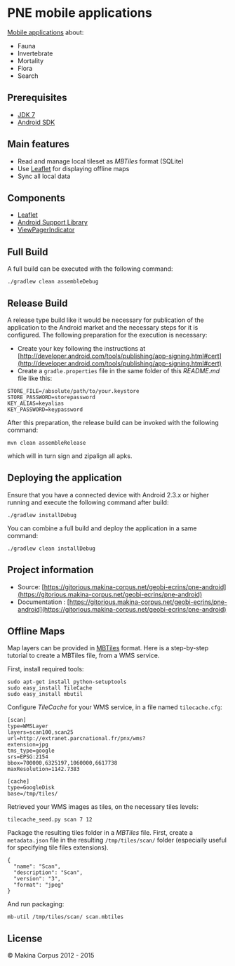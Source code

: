 # PNE mobile applications
[Mobile applications](https://gitlab.makina-corpus.net/geobi-ecrins/pne-android) about:

* Fauna
* Invertebrate
* Mortality
* Flora
* Search

## Prerequisites
* [JDK 7](https://jdk7.java.net/download.html)
* [Android SDK](http://developer.android.com/sdk/index.html)

## Main features
* Read and manage local tileset as *MBTiles* format (SQLite)
* Use [Leaflet](http://leafletjs.com/) for displaying offline maps
* Sync all local data

## Components
* [Leaflet](http://leafletjs.com/)
* [Android Support Library](http://developer.android.com/tools/support-library/index.html)
* [ViewPagerIndicator](http://viewpagerindicator.com/)

## Full Build
A full build can be executed with the following command:

```
./gradlew clean assembleDebug
```

## Release Build
A release type build like it would be necessary for publication of the application to the Android
market and the necessary steps for it is configured.
The following preparation for the execution is necessary:

* Create your key following the instructions at [http://developer.android.com/tools/publishing/app-signing.html#cert](http://developer.android.com/tools/publishing/app-signing.html#cert)
* Create a ``gradle.properties`` file in the same folder of this *README.md* file like this:

```
STORE_FILE=/absolute/path/to/your.keystore
STORE_PASSWORD=storepassword
KEY_ALIAS=keyalias
KEY_PASSWORD=keypassword
```

After this preparation, the release build can be invoked with the following command:

```
mvn clean assembleRelease
```

which will in turn sign and zipalign all apks.

## Deploying the application
Ensure that you have a connected device with Android 2.3.x or higher running and execute the
following command after build:

```
./gradlew installDebug
```

You can combine a full build and deploy the application in a same command:

```
./gradlew clean installDebug
```

## Project information
* Source: [https://gitorious.makina-corpus.net/geobi-ecrins/pne-android](https://gitorious.makina-corpus.net/geobi-ecrins/pne-android)
* Documentation : [https://gitorious.makina-corpus.net/geobi-ecrins/pne-android](https://gitorious.makina-corpus.net/geobi-ecrins/pne-android)

## Offline Maps
Map layers can be provided in [MBTiles](http://mapbox.com/developers/mbtiles/) format.
Here is a step-by-step tutorial to create a MBTiles file, from a WMS service.

First, install required tools:

```
sudo apt-get install python-setuptools
sudo easy_install TileCache
sudo easy_install mbutil
```

Configure *TileCache* for your WMS service, in a file named ``tilecache.cfg``:

```
[scan]
type=WMSLayer
layers=scan100,scan25
url=http://extranet.parcnational.fr/pnx/wms?
extension=jpg
tms_type=google
srs=EPSG:2154
bbox=700000,6325197,1060000,6617738
maxResolution=1142.7383

[cache]
type=GoogleDisk
base=/tmp/tiles/
```

Retrieved your WMS images as tiles, on the necessary tiles levels:

```
tilecache_seed.py scan 7 12
```

Package the resulting tiles folder in a *MBTiles* file.
First, create a ``metadata.json`` file in the resulting ``/tmp/tiles/scan/`` folder (especially useful for specifying tile files extensions).

```
{
  "name": "Scan",
  "description": "Scan",
  "version": "3",
  "format": "jpeg"
}
```

And run packaging:

```
mb-util /tmp/tiles/scan/ scan.mbtiles
```

## License
&copy; Makina Corpus 2012 - 2015
